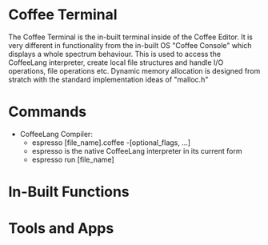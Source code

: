 # Coffee Terminal

The Coffee Terminal is the in-built terminal inside of the Coffee Editor. It is very different in functionality
from the in-built OS "Coffee Console" which displays a whole spectrum behaviour. This is used to access the CoffeeLang
interpreter, create local file structures and handle I/O operations, file operations etc. Dynamic memory allocation is designed
from stratch with the standard implementation ideas of "malloc.h"

# Commands

- CoffeeLang Compiler:
  - espresso [file_name].coffee -[optional_flags, ...]
  - espresso is the native CoffeeLang interpreter in its current form
  - espresso run [file_name]

# In-Built Functions

# Tools and Apps

